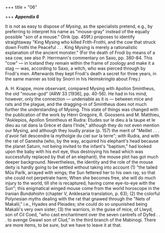 +++
title = "06"

+++
***Appendix 6***  


It is not as easy to dispose of *Mysing*, as the specialists pretend, e.g., by preferring to interpret his name as "mouse-gray" instead of the equally possible "son of a mouse." Olrik \(pp. 459f.\) proposes to identify straightaway "King Mysing who killed Frith-Frothi, and the cow that struck down Frothi the Peaceful . . . King Mysing is merely a rationalistic explanation of the ancient monster." \(For the death of Frodi by means of a sea cow, see also P. Herrmann's commentary on Saxo, pp. 380-84. This "cow" — in Iceland they remain within the frame of zoology and make it a stag — was, according to Saxo, a witch, who was pierced through by Frodi's men. Afterwards they kept Frodi's death a secret for three years, in the same manner as told by Snorri in his *Heimskringla* about Frey.\)

A. H. Krappe, more observant, compared Mysing with Apollon Smintheus, the old "mouse-god" \(ARW 33 \[1936\], pp. 40-56\). He had in his mind, however, only the connection — undeniable as it is — between mice and rats and the plague, and the dragging-in of Smintheus does not much further the understanding of Mysing. This state of things was changed with the publication of the work by Hénri Gregoire, R. Goossens and M. Matthieu, "Asklepios, Apollon Smintheus et Rudra: Études sur le dieu à la taupe et le dieu au rat dans la Grèce et dans l'Inde," although they do not even mention our Mysing, and although they loudly praise \(p. 157\) the merit of "Meillet . . . d'avoir fait descendre la mytholgie du ciel sur la terre"; with Rudra, and with the rat of Ganesha \(who, by the way, acquired his elephant's head because the planet Saturn, not being invited to the infant's "baptism," had looked upon the baby with his evil eye, thus destroying his head which was successfully replaced by that of an elephant\), the mouse plot has got much deeper background. Nevertheless, the identity and the role of the mouse deity is hardly going to be settled without taking into account \(1\) "the tailed Mûs Parîk, arrayed with wings; the Sun fettered her to his own ray, so that she could not perpetrate harm; When she becomes free, she will do much injury to the world, till she is recaptured, having come eye-to-eye with the Sun"; this enigmatical winged mouse come from the world horoscope in the Iranian *Bundahishn* \(chapter V, Anklesaria translation, p. 63\); \(2\) the colorful Polynesian myths dealing with the rat that gnawed through the "Nets of Makalii," i.e., Hyades and Pleiades; she could do so unpunished being Makalii's very own sister; \(3\) the warriors, in the guise of mice, of Llwyd, son of Cil Coed, "who cast enchantment over the seven cantrefs of Dyfed . . . to avenge Gwawl son of Clud," in the third branch of the Mabinogi. There are more items, to be sure, but we have to leave it at that.



